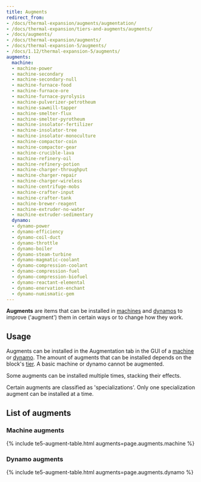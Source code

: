 ```yaml
---
title: Augments
redirect_from:
- /docs/thermal-expansion/augments/augmentation/
- /docs/thermal-expansion/tiers-and-augments/augments/
- /docs/augments/
- /docs/thermal-expansion/augments/
- /docs/thermal-expansion-5/augments/
- /docs/1.12/thermal-expansion-5/augments/
augments:
  machine:
  - machine-power
  - machine-secondary
  - machine-secondary-null
  - machine-furnace-food
  - machine-furnace-ore
  - machine-furnace-pyrolysis
  - machine-pulverizer-petrotheum
  - machine-sawmill-tapper
  - machine-smelter-flux
  - machine-smelter-pyrotheum
  - machine-insolator-fertilizer
  - machine-insolator-tree
  - machine-insolator-monoculture
  - machine-compactor-coin
  - machine-compactor-gear
  - machine-crucible-lava
  - machine-refinery-oil
  - machine-refinery-potion
  - machine-charger-throughput
  - machine-charger-repair
  - machine-charger-wireless
  - machine-centrifuge-mobs
  - machine-crafter-input
  - machine-crafter-tank
  - machine-brewer-reagent
  - machine-extruder-no-water
  - machine-extruder-sedimentary
  dynamo:
  - dynamo-power
  - dynamo-efficiency
  - dynamo-coil-duct
  - dynamo-throttle
  - dynamo-boiler
  - dynamo-steam-turbine
  - dynamo-magmatic-coolant
  - dynamo-compression-coolant
  - dynamo-compression-fuel
  - dynamo-compression-biofuel
  - dynamo-reactant-elemental
  - dynamo-enervation-enchant
  - dynamo-numismatic-gem
---
```


**Augments** are items that can be installed in [machines](/docs/1.12/thermal-expansion/machines/) and
[dynamos](/docs/1.12/thermal-expansion/dynamos/) to improve ('augment') them in certain ways or to
change how they work.


Usage
-----

Augments can be installed in the Augmentation tab in the GUI of a
[machine](/docs/1.12/thermal-expansion/machines/) or [dynamo](/docs/1.12/thermal-expansion/dynamos/). The amount of augments
that can be installed depends on the block's [tier](/docs/1.12/thermal-foundation/tiers/). A basic
machine or dynamo cannot be augmented.

Some augments can be installed multiple times, stacking their effects.

Certain augments are classified as 'specializations'. Only one specialization
augment can be installed at a time.


List of augments
----------------

### Machine augments
{% include te5-augment-table.html augments=page.augments.machine %}

### Dynamo augments
{% include te5-augment-table.html augments=page.augments.dynamo %}
